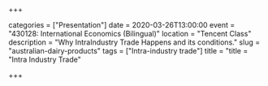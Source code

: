 +++

categories = ["Presentation"]
date = 2020-03-26T13:00:00
event = "430128: International Economics (Bilingual)"
location = "Tencent Class"
description = "Why IntraIndustry Trade Happens and its conditions."
slug = "australian-dairy-products"
tags = ["Intra-industry trade"]
title = "title = "Intra Industry Trade"

+++
